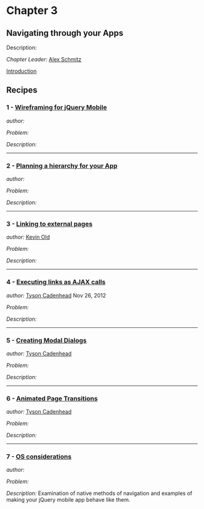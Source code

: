 # Chapter 3

## Navigating through your Apps

Description: 

*Chapter Leader:* <a href="mailto:arschmitz@gmail.com">Alex Schmitz</a>

<a href="/jquerymobilecookbook/book/blob/master/3-navigating-through-your-apps/introduction.adoc">Introduction</a>

## Recipes

### 1 - <a href="/jquerymobilecookbook/book/blob/master/3-navigating-through-your-apps/recipe-1.adoc">Wireframing for jQuery Mobile </a>
*author:* 

*Problem:*

*Description:* 

---

### 2 - <a href="/jquerymobilecookbook/book/blob/master/3-navigating-through-your-apps/recipe-2.adoc">Planning a hierarchy for your App</a>
*author:* 

*Problem:*

*Description:* 

--- 

### 3 - <a href="/jquerymobilecookbook/book/blob/master/3-navigating-through-your-apps/recipe-3.adoc">Linking to external pages </a> 
*author:* <a href="mailto:kevin@kevinold.com">Kevin Old</a>

*Problem:*

*Description:* 

---

### 4 - <a href="/jquerymobilecookbook/book/blob/master/3-navigating-through-your-apps/recipe-4.adoc">Executing links as AJAX calls </a>
*author:* <a href="mailto:tcadenhead@appendto.com">Tyson Cadenhead</a> Nov 26, 2012

*Problem:*

*Description:* 

---

### 5 - <a href="/jquerymobilecookbook/book/blob/master/3-navigating-through-your-apps/recipe-5.adoc">Creating Modal Dialogs </a>
*author:* <a href="mailto:tcadenhead@appendto.com">Tyson Cadenhead</a>

*Problem:*

*Description:* 

---

### 6 - <a href="/jquerymobilecookbook/book/blob/master/3-navigating-through-your-apps/recipe-6.adoc">Animated Page Transitions </a>
*author:* <a href="mailto:tcadenhead@appendto.com">Tyson Cadenhead</a>

*Problem:*

*Description:* 

---

### 7 - <a href="/jquerymobilecookbook/book/blob/master/3-navigating-through-your-apps/recipe-7.adoc">OS considerations</a>
*author:* <a href="mailto:"></a>

*Problem:*

*Description:* Examination of native methods of navigation and examples of making your jQuery mobile app behave like them.
